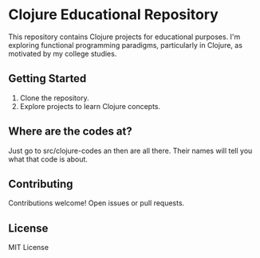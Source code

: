# Clojure Educational Repository

This repository contains Clojure projects for educational purposes. I'm exploring functional programming paradigms, particularly in Clojure, as motivated by my college studies.

## Getting Started

1. Clone the repository.
2. Explore projects to learn Clojure concepts.

## Where are the codes at?
Just go to src/clojure-codes an then are all there. Their names will tell you what that code is about.

## Contributing

Contributions welcome! Open issues or pull requests.

## License

MIT License

